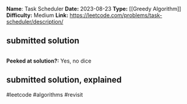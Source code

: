 **Name**: Task Scheduler
**Date:** 2023-08-23
**Type:** [[Greedy Algorithm]]
**Difficulty:** Medium
**Link:** https://leetcode.com/problems/task-scheduler/description/



## submitted solution
```python

```

**Peeked at solution?:** Yes, no dice

## submitted solution, explained

#leetcode #algorithms #revisit